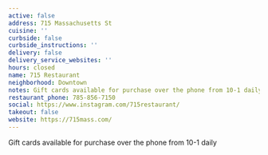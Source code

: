 ```yaml
---
active: false
address: 715 Massachusetts St
cuisine: ''
curbside: false
curbside_instructions: ''
delivery: false
delivery_service_websites: ''
hours: closed
name: 715 Restaurant
neighborhood: Downtown
notes: Gift cards available for purchase over the phone from 10-1 daily
restaurant_phone: 785-856-7150
social: https://www.instagram.com/715restaurant/
takeout: false
website: https://715mass.com/
---
```


Gift cards available for purchase over the phone from 10-1 daily